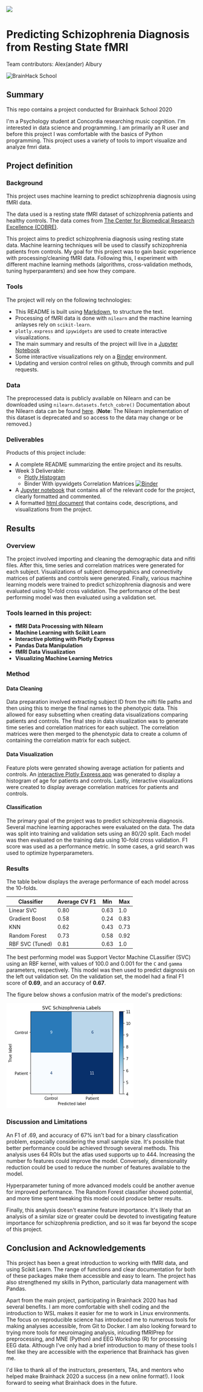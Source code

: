 [![](https://img.shields.io/badge/Visit-our%20project%20page-ff69b4)](https://school.brainhackmtl.org/project/template)

# Predicting Schizophrenia Diagnosis from Resting State fMRI

Team contributors: Alex(ander) Albury

![BrainHack School](bhs2020.png)

## Summary 

This repo contains a project conducted for Brainhack School 2020

I'm a Psychology student at Concordia researching music cognition. I'm interested in data science and programming. I am primarily an R user and before this project I was comfortable with the basics of Python programming. This project uses a variety of tools to import visualize and analyze fmri data.

## Project definition 

### Background

This project uses machine learning to predict schizophrenia diagnosis using fMRI data.

The data used is a resting state fMRI dataset of schizophrenia patients and healthy controls. The data comes from [The Center for Biomedical Research Excellence (COBRE)](http://fcon_1000.projects.nitrc.org/indi/retro/cobre.html).

This project aims to predict schizophrenia diagnosis using resting state data. Machine learning techniques will be used to classify schizophrenia patients from controls. My goal for this project was to gain basic experience with processing/cleaning fMRI data. Following this, I experiment with different machine learning methods (algorithms, cross-validation methods, tuning hyperparamters) and see how they compare.



### Tools 

The project will rely on the following technologies: 
 * This README is built using [Markdown](https://guides.github.com/features/mastering-markdown/), to structure the text.
 * Processing of fMRI data is done with `nilearn` and the machine learning anlayses rely on `scikit-learn`.
 * `plotly.express` and `ipywidgets` are used to create interactive visualizations.
 * The main summary and results of the project will live in a [Jupyter Notebook](https://jupyter.org/index.html)
 * Some interactive visualizations rely on a [Binder](https://jupyter.org/binder) environment.
 * Updating and version control relies on github, through commits and pull requests.

### Data 

The preprocessed data is publicly available on Nilearn and can be downloaded using `nilearn.datasets.fetch_cobre()` Documentation about the Nilearn data can be found [here](https://nilearn.github.io/modules/generated/nilearn.datasets.fetch_cobre.html#nilearn.datasets.fetch_cobre). (**Note**: The Nilearn implementation of this dataset is deprecated and so access to the data may change or be removed.)

### Deliverables

Products of this project include:
 - A complete README summarizing the entire project and its results.
 - Week 3 Deliverable: 
     - [Plotly Histogram](http://htmlpreview.github.io/?https://github.com/brainhack-school2020/Alex-A14_Brainhack2020/blob/master/plotly.html)
     - Binder With ipywidgets Correlation Matrices [![Binder](https://mybinder.org/badge_logo.svg)](https://mybinder.org/v2/gh/brainhack-school2020/Alex-A14_Brainhack2020/master?filepath=visualization.ipynb)
 - A [Jupyter notebook](https://github.com/brainhack-school2020/Alex-A14_Brainhack2020/blob/master/analysis.ipynb) that contains all of the relevant code for the project, clearly formatted and commented.
 - A formatted [html document](http://htmlpreview.github.io/?https://github.com/brainhack-school2020/Alex-A14_Brainhack2020/blob/master/analysis.html) that contains code, descriptions, and visualizations from the project.

## Results 

### Overview

The project involved importing and cleaning the demographic data and nifiti files. After this, time series and correlation matrices were generated for each subject. Visualizations of subject demogrpahics and connectivity matrices of patients and controls were generated. Finally, various machine learning models were trained to predict schizophrenia diagnosis and were evaluated using 10-fold cross validation. The performance of the best performing model was then evaluated using a validation set.

### Tools learned in this project:

 * **fMRI Data Processing with Nilearn**
 * **Machine Learning with Scikit Learn**
 * **Interactive plotting with Plotly Express**
 * **Pandas Data Manipulation**
 * **fMRI Data Visualization**
 * **Visualizing Machine Learning Metrics**

### Method

#### Data Cleaning

Data preparation involved extracting subject ID from the nifti file paths and then using this to merge the final names to the phenotypic data. This allowed for easy subsetting when creating data visualizations comparing patients and controls. The final step in data visualization was to generate time series and correlation matrices for each subject. The correlation matrices were then merged to the phenotypic data to create a column of containing the correlation matrix for each subject.

#### Data Visualization

Feature plots were genrated showing average actiation for patients and controls. An [interactive Plotly Express app](http://htmlpreview.github.io/?https://github.com/brainhack-school2020/Alex-A14_Brainhack2020/blob/master/plotly.html) was generated to display a histogram of age for patients and controls. Lastly, interactive visualizations were created to display average correlation matrices for patients and controls.

#### Classification

The primary goal of the project was to predict schizophrenia diagnosis. Several machine learning apporaches were evaluated on the data. The data was split into training and validation sets using an 80/20 split. Each model was then evaluated on the training data using 10-fold cross validation. F1 score was used as a performance metric. In some cases, a grid search was used to optimize hyperparameters.
 
### Results

The table below displays the average performance of each model across the 10-folds.

| Classifier      | Average CV F1 | Min  | Max  |
| --------------- | ------------- | ---- | ---- |
| Linear SVC      | 0.80          | 0.63 | 1.0  |
| Gradient Boost  | 0.58          | 0.24 | 0.83 |
| KNN             | 0.62          | 0.43 | 0.73 |
| Random Forest   | 0.73          | 0.58 | 0.92 |
| RBF SVC (Tuned) | 0.81          | 0.63 | 1.0  |

The best performing model was Support Vector Machine CLassifier (SVC) using an RBF kernel, with values of 100.0 and 0.001 for the `C` and `gamma` parameters, respectively. This model was then used to predict daignosis on the left out validation set. On the validation set, the model had a final F1 score of **0.69**, and an accuracy of **0.67**.

The figure below shows a confusion matrix of the model's predictions:

![alt text](c_matrix.png)
 
### Discussion and Limitations

An F1 of .69, and accuracy of 67% isn't bad for a binary classfication problem, especially considering the small sample size. It's possible that better performance could be achieved through several methods. This analysis uses 64 ROIs but the atlas used supports up to 444. Increasing the number fo features could improve the model. Conversely, dimensionality reduction could be used to reduce the number of features available to the model.

Hyperparameter tuning of more advanced models could be another avenue for improved performance. The Random Forest classifier showed potential, and more time spent tweaking this model could produce better results.

Finally, this analysis doesn't examine feature importance. It's likely that an analysis of a similar size or greater could be devoted to investigating feature importance for schizophrenia prediction, and so it was far beyond the scope of this project.

## Conclusion and Acknowledgements

This project has been a great introduction to working with fMRI data, and using Scikit Learn. The range of functions and clear documentation for both of these packages make them accessible and easy to learn. The project has also strengthened my skills in Python, particularly data management with Pandas.

Apart from the main project, participating in Brainhack 2020 has had several benefits. I am more comfortable with shell coding and the introduction to WSL makes it easier for me to work in Linux environments. The focus on reproducible science has introduced me to numerous tools for making analyses accessible, from Git to Docker. I am also looking forward to trying more tools for neuroimaging analysis, inlcuding fMRIPrep for preprocessing, and MNE (Python) and EEG Workshop (R) for processing EEG data. Although I've only had a brief introduction to many of these tools I feel like they are accessible with the experience that Brainhack has given me.

I'd like to thank all of the instructors, presenters, TAs, and mentors who helped make Brainhack 2020 a success (in a new online format!). I look forward to seeing what Brainhack does in the future.
